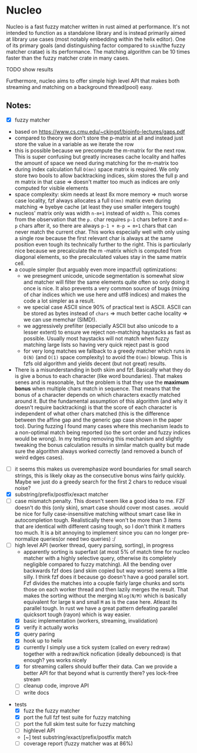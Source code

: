 # Nucleo

Nucleo is a fast fuzzy matcher written in rust aimed at performance.
It's not intended to function as a standalone library and is instead primarily aimed at library use cases (most notably embedding within the helix editor). One of its primary goals (and distinguishing factor compared to `skim`/the fuzzy matcher cratae) is its performance. The matching algorithm can be
10 times faster than the fuzzy matcher crate in many cases. 

TODO show results

Furthermore, nucleo aims to offer simple high level API that makes both streaming and matching on a background thread(pool) easy.

## Notes:

* [x] fuzzy matcher
 * based on https://www.cs.cmu.edu/~ckingsf/bioinfo-lectures/gaps.pdf
 * compared to theory we don't store the p-matrix at all and instead just store the value in a variable as we iterate the row
 * this is possible because we precompute the m-matrix for the next row. This is super confusing but greatly increases cache locality and halfes the amount of space we need during matching for the m-matrix too
 * during index calculation full `O(mn)` space matrix is required. We only store
   two bools to allow backtracking indices, skim stores the full p and m matrix in that case => doesn't matter too much as indices are only computed for visible elements
 * space complexity: skim needs at least 8x more memory => much worse case locality, fzf always allocates a full `O(mn)` matrix even during matching => byebye cache (at least they use smaller integers tough)
 * nucleos' matrix only was width `n-m+1` instead of width `n`. This comes from the observation that the `p.` char requires `p-1` chars before it and `m-p` chars after it, so there are always `p-1 + m-p = m+1` chars that can never match the current char. This works especially well with only using a single row because the first relevant char is always at the same position even tough its technically further to the right. This is particularly nice because we precalculate the m -matrix which is computed from diagonal elements, so the precalculated values stay in the same matrix cell. 
 * a couple simpler (but arguably even more impactful) optimizations:
    * we presegment unicode, unicode segmentation is somewhat slow and matcher will filter the same elements quite often so only doing it once is nice. It also prevents a very common source of bugs (mixing of char indices which we use here and utf8 indices) and makes the code a lot simpler as a result.
    * we special case ASCII since 90% of practical text is ASCII. ASCII can be stored as bytes instead of `chars` => much better cache locality => we can use memchar (SIMD!).
    * we aggressively prefilter (especially ASCII but also unicode to a lesser extent) to ensure we reject non-matching haystacks as fast as possible. Usually most haystacks will not match when fuzzy matching large lists so having very quick reject past is good
    * for very long matches we fallback to a greedy matcher which runs in `O(N)` (and `O(1)` space complexity) to avoid the `O(mn)` blowup. This is fzfs old algorithm and yields decent (but not great) results.
  * There is a misunderstanding in both skim and fzf. Basically what they do is give a bonus to each character (like word boundaries). That makes senes and is reasonable, but the problem is that they use the **maximum bonus** when multiple chars match in sequence. That means that the bonus of a character depends on which characters exactly matched around it. But the fundamental assumption of this algorithm (and why it doesn't require backtracking) is that the score of each character is independent of what other chars matched (this is the difference between the affine gap and the generic gap case shown in the paper too). During fuzzing I found many cases where this mechanism leads to a non-optimal match being reported (so the sort order and fuzzy indices would be wrong). In my testing removing this mechanism and slightly tweaking the bonus calculation results in similar match quality but made sure the algorithm always worked correctly (and removed a bunch of weird edges cases). 
  * [ ] it seems this makes us overemphasize word boundaries for small search strings, this is likely okay as the consecutive bonus wins fairly quickly. Maybe we just do a greedy search for the first 2 chars to reduce visual noise?
* [x] substring/prefix/postfix/exact matcher
* [ ] case mismatch penalty. This doesn't seem like a good idea to me. FZF doesn't do this (only skin), smart case should cover most cases. .would be nice for fully case-insensitive matching without smart case like in autocompletion tough. Realistically there won't be more than 3 items that are identical with different casing tough, so I don't think it matters too much. It is a bit annoying to implement since you can no longer pre-normalize queries(or need two queries) :/
* [ ] high level API (worker thread, query parsing, sorting), in progress
  * apparently sorting is superfast (at most 5% of match time for nucleo matcher with a highly selective query, otherwise its completely negligible compared to fuzzy matching). All the bending over backwards fzf does (and skim copied but way worse) seems a little silly. I think fzf does it because go doesn't have a good parallel sort. Fzf divides the matches into a couple fairly large chunks and sorts those on each worker thread and then lazily merges the result. That makes the sorting without the merging `Nlog(N/M)` which is basically equivalent for large `N` and small `M` as is the case here. Atleast its parallel tough. In rust we have a great pattern defeating parallel quicksort tough (rayon) which is way easier.
  * [x] basic implementation (workers, streaming, invalidation)
  * [x] verify it actually works
  * [x] query paring
  * [x] hook up to helix
  * [x] currently I simply use a tick system (called on every redraw) 
        together with a redraw/tick nofication (ideally debounced) is that enough? yes works nicely
  * [x] for streaming callers should buffer their data. Can we provide a better API for that beyond what is currently there? yes lock-free stream
  * [ ] cleanup code, improve API
  * [ ] write docs

* tests
  * [x] fuzz the fuzzy matcher
  * [x] port the full fzf test suite for fuzzy matching
  * [ ] port the full skim test suite for fuzzy matching
  * [ ] highlevel API
  * [~] test substring/exact/prefix/postfix match
  * [ ] coverage report (fuzzy matcher was at 86%)
